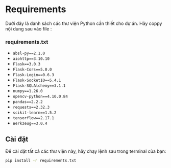 # Requirements

Dưới đây là danh sách các thư viện Python cần thiết cho dự án. Hãy coppy nội dung sau vào file :
### requirements.txt

- `absl-py==2.1.0`
- `aiohttp==3.10.10`
- `Flask==3.0.3`
- `Flask-Cors==5.0.0`
- `Flask-Login==0.6.3`
- `Flask-SocketIO==5.4.1`
- `Flask-SQLAlchemy==3.1.1`
- `numpy==1.26.0`
- `opencv-python==4.10.0.84`
- `pandas==2.2.2`
- `requests==2.32.3`
- `scikit-learn==1.5.2`
- `tensorflow==2.17.1`
- `Werkzeug==3.0.4`

## Cài đặt

Để cài đặt tất cả các thư viện này, hãy chạy lệnh sau trong terminal của bạn:

```bash
pip install -r requirements.txt
